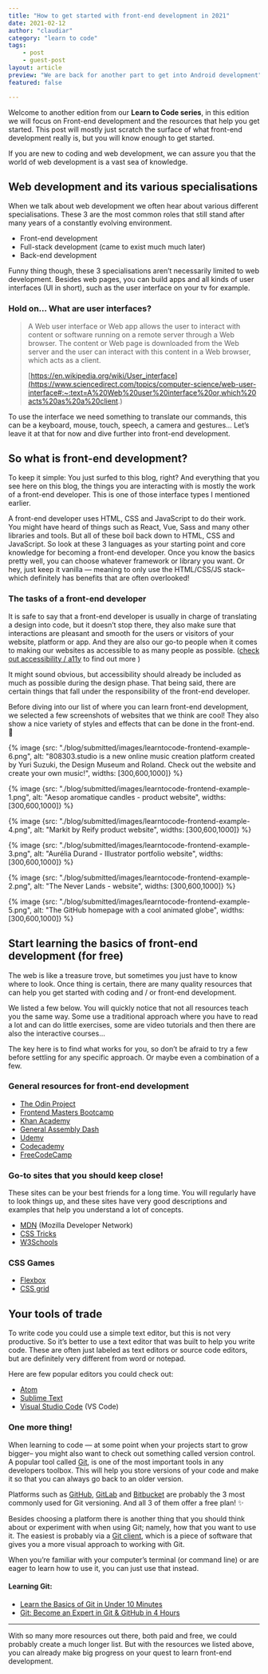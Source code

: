 ```yaml
---
title: "How to get started with front-end development in 2021"
date: 2021-02-12
author: "claudiar"
category: "learn to code"
tags:
    - post
    - guest-post
layout: article
preview: "We are back for another part to get into Android development"
featured: false

---
```


Welcome to another edition from our **Learn to Code series**, in this edition we will focus on Front-end development and the resources that help you get started. This post will mostly just scratch the surface of what front-end development really is, but you will know enough to get started.

If you are new to coding and web development, we can assure you that the world of web development is a vast sea of knowledge.

## Web development and its various specialisations

When we talk about web development we often hear about various different specialisations. These 3 are the most common roles that still stand after many years of a constantly evolving environment.

- Front-end development
- Full-stack development (came to exist much much later)
- Back-end development

Funny thing though, these 3 specialisations aren’t necessarily limited to web development. Besides web pages, you can build apps and all kinds of user interfaces (UI in short), such as the user interface on your tv for example.

### Hold on… What are user interfaces?

> A Web user interface or Web app allows the user to interact with content or software running on a remote server through a Web browser. The content or Web page is downloaded from the Web server and the user can interact with this content in a Web browser, which acts as a client. 
>
> [https://en.wikipedia.org/wiki/User_interface](https://www.sciencedirect.com/topics/computer-science/web-user-interface#:~:text=A%20Web%20user%20interface%20or,which%20acts%20as%20a%20client.)


To use the interface we need something to translate our commands, this can be a keyboard, mouse, touch, speech, a camera and gestures… 
Let’s leave it at that for now and dive further into front-end development.

## So what is front-end development?

To keep it simple: You just surfed to this blog, right? And everything that you see here on this blog, the things you are interacting with is mostly the work of a front-end developer. This is one of those interface types I mentioned earlier.

A front-end developer uses HTML, CSS and JavaScript to do their work. You might have heard of things such as React, Vue, Sass and many other libraries and tools. But all of these boil back down to HTML, CSS and JavaScript. So look at these 3 languages as your starting point and core knowledge for becoming a front-end developer. Once you know the basics pretty well, you can choose whatever framework or library you want. Or hey, just keep it vanilla — meaning to only use the HTML/CSS/JS stack– which definitely has benefits that are often overlooked! 

### The tasks of a front-end developer

It is safe to say that a front-end developer is usually in charge of translating a design into code, but it doesn’t stop there, they also make sure that interactions are pleasant and smooth for the users or visitors of your website, platform or app. And they are also our go-to people when it comes to making our websites as accessible to as many people as possible.
([check out accessibility / a11y](https://developer.mozilla.org/en-US/docs/Learn/Accessibility/What_is_accessibility) to find out more )

It might sound obvious, but accessibility should already be included as much as possible during the design phase. That being said, there are certain things that fall under the responsibility of the front-end developer.

Before diving into our list of where you can learn front-end development, we selected a few screenshots of websites that we think are cool! They also show a nice variety of styles and effects that can be done in the front-end. 🤩

{% image {src: "./blog/submitted/images/learntocode-frontend-example-6.png", alt: "808303.studio is a new online music creation platform created by Yuri Suzuki, the Design Museum and Roland. Check out the website and create your own music!", widths: [300,600,1000]} %}


{% image {src: "./blog/submitted/images/learntocode-frontend-example-1.png", alt: "Aesop aromatique candles - product website", widths: [300,600,1000]} %}

{% image {src: "./blog/submitted/images/learntocode-frontend-example-4.png", alt: "Markit by Reify product website", widths: [300,600,1000]} %}

{% image {src: "./blog/submitted/images/learntocode-frontend-example-3.png", alt: "Aurélia Durand - Illustrator portfolio website", widths: [300,600,1000]} %}

{% image {src: "./blog/submitted/images/learntocode-frontend-example-2.png", alt: "The Never Lands - website", widths: [300,600,1000]} %}

{% image {src: "./blog/submitted/images/learntocode-frontend-example-5.png", alt: "The GitHub homepage with a cool animated globe", widths: [300,600,1000]} %}

## Start learning the basics of front-end development (for free)

The web is like a treasure trove, but sometimes you just have to know where to look. Once thing is certain, there are many quality resources that can help you get started with coding and / or front-end development.

We listed a few below. You will quickly notice that not all resources teach you the same way. Some use a traditional approach where you have to read a lot and can do little exercises, some are video tutorials and then there are also the interactive courses… 

The key here is to find what works for you, so don’t be afraid to try a few before settling for any specific approach. Or maybe even a combination of a few.

### General resources for front-end development

- [The Odin Project](https://www.theodinproject.com/courses/web-development-101/lessons/html-and-css-basics)
- [Frontend Masters Bootcamp](https://frontendmasters.com/bootcamp/)
- [Khan Academy](https://www.khanacademy.org/computing/computer-programming/html-css)
- [General Assembly Dash](https://dash.generalassemb.ly/)
- [Udemy](https://www.udacity.com/course/intro-to-html-and-css--ud001)
- [Codecademy](https://www.codecademy.com/)
- [FreeCodeCamp](https://www.freecodecamp.org/)

### Go-to sites that you should keep close!

These sites can be your best friends for a long time. You will regularly have to look things up, and these sites have very good descriptions and examples that help you understand a lot of concepts.

- [MDN](https://developer.mozilla.org/en-US/docs/Learn/HTML) (Mozilla Developer Network)
- [CSS Tricks](https://css-tricks.com/)
- [W3Schools](https://www.w3schools.com/)

### CSS Games

- [Flexbox](https://flexboxfroggy.com/)
- [CSS grid](https://cssgridgarden.com/)



## Your tools of trade

To write code you could use a simple text editor, but this is not very productive. So it’s better to use a text editor that was built to help you write code. These are often just labeled as text editors or source code editors, but are definitely very different from word or notepad.

Here are few popular editors you could check out:

- [Atom](https://atom.io/)
- [Sublime Text](https://www.sublimetext.com/)
- [Visual Studio Code](https://code.visualstudio.com/) (VS Code)

### One more thing!

When learning to code — at some point when your projects start to grow bigger– you might also want to check out something called version control. A popular tool called [Git](https://git-scm.com/), is one of the most important tools in any developers toolbox. This will help you store versions of your code and make it so that you can always go back to an older version.

Platforms such as [GitHub](https://github.com/), [GitLab](https://about.gitlab.com/) and [Bitbucket](https://bitbucket.org/product) are probably the 3 most commonly used for Git versioning. And all 3 of them offer a free plan! ✨

Besides choosing a platform there is another thing that you should think about or experiment with when using Git; namely, how that you want to use it. The easiest is probably via a [Git client](https://www.hostinger.com/tutorials/best-git-gui-clients/), which is a piece of software that gives you a more visual approach to working with Git.

When you’re familiar with your computer’s terminal (or command line) or are eager to learn how to use it, you can just use that instead.

#### Learning Git:

- [Learn the Basics of Git in Under 10 Minutes](https://www.freecodecamp.org/news/learn-the-basics-of-git-in-under-10-minutes-da548267cc91/)
- [Git: Become an Expert in Git & GitHub in 4 Hours](https://www.udemy.com/course/git-expert-4-hours/)

------

With so many more resources out there, both paid and free, we could probably create a much longer list. But with the resources we listed above, you can already make big progress on your quest to learn front-end development.